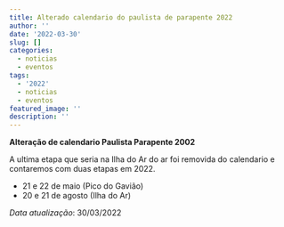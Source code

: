 ```yaml
---
title: Alterado calendario do paulista de parapente 2022
author: ''
date: '2022-03-30'
slug: []
categories:
  - noticias
  - eventos
tags:
  - '2022'
  - noticias
  - eventos
featured_image: ''
description: ''
---
```


**Alteração de calendario Paulista Parapente 2002**

A ultima etapa que seria na Ilha do Ar do ar foi removida do calendario e contaremos com duas etapas em 2022.

- 21 e 22 de maio (Pico do Gavião)
- 20 e 21 de agosto (Ilha do Ar)


*Data atualização*: 30/03/2022